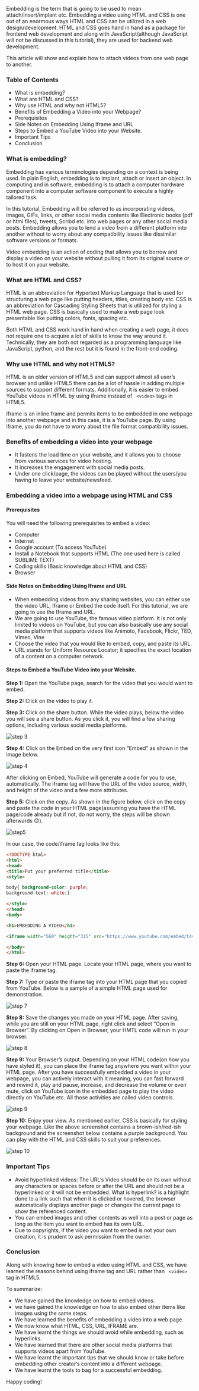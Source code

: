 Embedding is the term that is going to be used to mean attach/insert/implant etc. Embedding a video using HTML and CSS is one out of an enormous ways HTML and CSS can be utilized in a web design/development. HTML and CSS goes hand in hand as a package for frontend web development and along with JavaScript(although JavaScript will not be discussed in this tutorial), they are used for backend web development. 

This article will show and explain how to attach videos from one web page to another. 

### Table of Contents
- What is embedding?
- What are HTML and CSS?
- Why use HTML and why not HTML5?
- Benefits of Embedding a Video into your Webpage?
- Prerequisites
- Side Notes on Embedding Using Iframe and URL
- Steps to Embed a YouTube Video into your Website.
- Important Tips
- Conclusion

### What is embedding?
Embedding has various terminologies depending on a context is being used. In plain English, embedding is to implant, attach or insert an object. In computing and in software, embedding is to attach a computer hardware component into a computer software component to execute a highly tailored task. 

In this tutorial, Embedding will be referred to as incorporating videos, images, GIFs, links, or other social media contents like Electronic books (pdf or html files), tweets, Scribd etc. into web pages or any other social media posts. Embedding allows you to lend a video from a different platform into another without to worry about any compatibility issues like dissimilar software versions or formats. 

Video embedding is an action of coding that allows you to borrow and display a video on your website without pulling it from its original source or to host it on your website.

### What are HTML and CSS? 
HTML is an abbreviation for Hypertext Markup Language that is used for structuring a web page like putting headers, titles, creating body etc. CSS is an abbreviation for Cascading Styling Sheets that is utilized for styling a HTML web page. CSS is basically used to make a web page look presentable like putting colors, fonts, spacing etc.

Both HTML and CSS work hand in hand when creating a web page, it does not require one to acquire a lot of skills to know the way around it. Technically, they are both not regarded as a programming language like JavaScript, python, and the rest but it is found in the front-end coding.

### Why use HTML and why not HTML5?
HTML is an older version of HTML5 and can support almost all user’s browser and unlike HTML5 there can be a lot of hassle in adding multiple sources to support different formats. Additionally, it is easier to embed YouTube videos in HTML by using iframe instead of ``` <video>```  tags in HTML5.

Iframe is an inline frame and permits items to be embedded in one webpage into another webpage and in this case, it is a YouTube page. By using iframe, you do not have to worry about the file format compatibility issues.

### Benefits of embedding a video into your webpage
- It fastens the load time on your website, and it allows you to choose from various services for video hosting.
- It increases the engagement with social media posts.
- Under one click/page, the videos can be played without the users/you having to leave your website/newsfeed.

### Embedding a video into a webpage using HTML and CSS

#### Prerequisites
You will need the following prerequisites to embed a video:
- Computer
- Internet
- Google account (To access YouTube)
- Install a Notebook that supports HTML (The one used here is called SUBLIME TEXT) 
- Coding skills (Basic knowledge about HTML and CSS)
- Browser 

#### Side Notes on Embedding Using Iframe and URL
- When embedding videos from any sharing websites, you can either use the video URL, Iframe or Embed the code itself. For this tutorial, we are going to use the Iframe and URL.
- We are going to use YouTube, the famous video platform. It is not only limited to videos on YouTube, but you can also basically use any social media platform that supports videos like Animoto, Facebook, Flickr, TED, Vimeo, Vine
- Choose the video that you would like to embed, copy, and paste its URL.
- URL stands for Uniform Resource Locator; it specifies the exact location of a content on a computer network.

#### Steps to Embed a YouTube Video into your Website.
**Step 1:** Open the YouTube page, search for the video that you would want to embed. 

**Step 2:** Click on the video to play it.

**Step 3:** Click on the share button. While the video plays, below the video you will see a share button. As you click it, you will find a few sharing options, including various social media platforms. 

![step 3](/engineering-education/embedding-a-video-into-a-webpage-using-html-and-css/step-3.jpg)

**Step 4:** Click on the Embed on the very first icon “Embed” as shown in the image below.

 ![step 4](/engineering-education/embedding-a-video-into-a-webpage-using-html-and-css/step-4.jpg)

After clicking on Embed, YouTube will generate a code for you to use, automatically. The iframe tag will have the URL of the video source, width, and height of the video and a few more attributes.

**Step 5:** Click on the copy. 
As shown in the figure below, click on the copy and paste the code in your HTML page(assuming you have the HTML page/code already but if not, do not worry, the steps will be shown afterwards 😊).

 ![step5](/engineering-education/embedding-a-video-into-a-webpage-using-html-and-css/step-5.jpg)                         

In our case, the code/iframe tag looks like this:

```html
<!DOCTYPE html>
<html>
<head>
<title>Put your preferred title</title>
<style>

body{ background-color: purple;
background-text: white;}

</style>
</head>
<body>

<h1>EMBEDDING A VIDEO</h1>

<iframe width="560" height="315" src="https://www.youtube.com/embed/t4vKPhjcMZg" title="YouTube video player" frameborder="0" allow="accelerometer; autoplay; clipboard-write; encrypted-media; gyroscope; picture-in-picture" allowfullscreen></iframe>

</body>
</html>
```

**Step 6:** Open your HTML page.
Locate your HTML page, where you want to paste the iframe tag. 

**Step 7:** Type or paste the iframe tag into your HTML page that you copied from YouTube. Below is a sample of a simple HTML page used for demonstration. 

![step 7](/engineering-education/embedding-a-video-into-a-webpage-using-html-and-css/step-7.jpg)

**Step 8:** Save the changes you made on your HTML page. 
After saving, while you are still on your HTML page, right click and select “Open in Browser”. By clicking on Open in Browser, your HMTL code will run in your browser.

![step 8](/engineering-education/embedding-a-video-into-a-webpage-using-html-and-css/step-8.jpg)

**Step 9:** Your Browser’s output.
Depending on your HTML code(on how you have styled it), you can place the iframe tag anywhere you want within your HTML page. After you have successfully embedded a video in your webpage, you can actively interact with it meaning, you can fast forward and rewind it, play and pause, increase, and decrease the volume or even mute, click on YouTube icon in the embedded page to play the video directly on YouTube etc. All those activities are called video controls.

![step 9](/engineering-education/embedding-a-video-into-a-webpage-using-html-and-css/step-9.jpg)

**Step 10:** Enjoy your view.
As mentioned earlier, CSS is basically for styling your webpage. Like the above screenshot contains a brown-ish/red-ish background and the screenshot below contains a purple background. You can play with the HTML and CSS skills to suit your preferences.
 
 ![step 10](/engineering-education/embedding-a-video-into-a-webpage-using-html-and-css/step-10.jpg)

### Important Tips
- Avoid hyperlinked videos: The URL’s Video should be on its own without any characters or spaces before or after the URL and should not be a hyperlinked or it will not be embedded. What is hyperlink? is a highlight done to a link such that when it is clicked or hovered, the browser automatically displays another page or changes the current page to show the referenced content. 
- You can embed images and other contents as well into a post or page as long as the item you want to embed has its own URL.
- Due to copyrights, if the video you want to embed is not your own creation, it is prudent to ask permission from the owner.

### Conclusion 
Along with knowing how to embed a video using HTML and CSS, we have learned the reasons behind using iframe tag and URL rather than ``` <video>```  tag in HTML5.

To summarize:
- We have gained the knowledge on how to embed videos.
- we have gained the knowledge on how to also embed other items like images using the same steps.
- We have learned the benefits of embedding a video into a web page.
- We now know what HTML, CSS, URL, IFRAME are.
- We have learnt the things we should avoid while embedding, such as hyperlinks.
- We have learned that there are other social media platforms that supports videos apart from YouTube.
- We have learnt the important tips that we should know or take before embedding other creator’s content into a different webpage.
- We have learnt the tools to bag for a successful embedding.

Happy coding!
